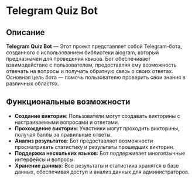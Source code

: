 #  Telegram Quiz Bot

## Описание

**Telegram Quiz Bot** — Этот проект представляет собой Telegram-бота, созданного с использованием библиотеки aiogram, который предназначен для проведения квизов. Бот обеспечивает взаимодействие с пользователем, предоставляя ему возможность отвечать на вопросы и получать обратную связь о своих ответах. Основная цель бота — помочь пользователю проверить свои знания в различных областях. 

## Функциональные возможности

- **Создание викторин**: Пользователи могут создавать викторины с настраиваемыми вопросами и ответами.
- **Прохождение викторин**: Участники могут проходить викторины, получая баллы за правильные ответы.
- **Анализ результатов**: Бот предоставляет возможности просматривать статистику и результаты прошедших викторин.
- **Поддержка нескольких языков**: Бот поддерживает многоязычные интерфейсы и вопросы.
- **Хранение данных**: Все результаты и статистика хранятся в базе данных, обеспечивая доступ и анализ данных для администраторов.
